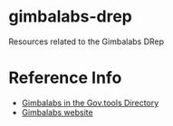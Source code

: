 # gimbalabs-drep

Resources related to the Gimbalabs DRep

# Reference Info
- [Gimbalabs in the Gov.tools Directory](https://gov.tools/drep_directory/drep1taxuxp3f9yvw5txzssxx54n6qy73r9ecc40c5mx4wthuw3r3mj6)
- [Gimbalabs website](https://gimbalabs.com)
  
